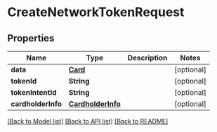 # CreateNetworkTokenRequest

## Properties
Name | Type | Description | Notes
------------ | ------------- | ------------- | -------------
**data** | [**Card**](Card.md) |  | [optional] 
**tokenId** | **String** |  | [optional] 
**tokenIntentId** | **String** |  | [optional] 
**cardholderInfo** | [**CardholderInfo**](CardholderInfo.md) |  | [optional] 

[[Back to Model list]](../README.md#documentation-for-models) [[Back to API list]](../README.md#documentation-for-api-endpoints) [[Back to README]](../README.md)


